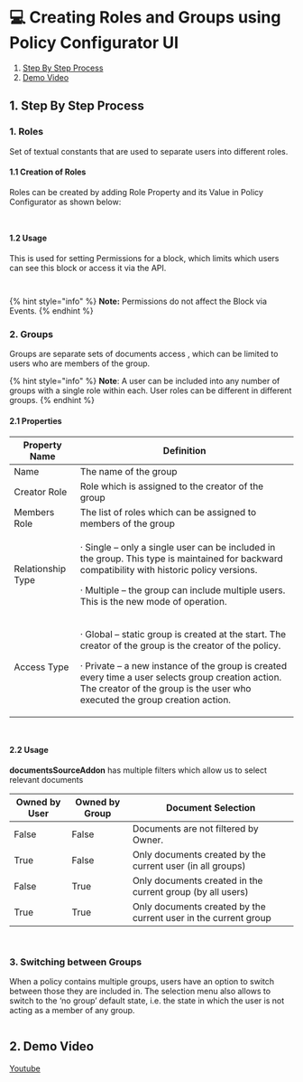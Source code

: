 # 💻 Creating Roles and Groups using Policy Configurator UI

1. [Step By Step Process](roles-and-groups.md#id-1.-step-by-step-process)
2. [Demo Video](roles-and-groups.md#id-2.-demo-video)

## 1. Step By Step Process

### 1. Roles

Set of textual constants that are used to separate users into different roles.

#### 1.1 Creation of Roles

Roles can be created by adding Role Property and its Value in Policy Configurator as shown below:

<figure><img src="../../../../.gitbook/assets/image (13) (3) (1).png" alt=""><figcaption></figcaption></figure>

<figure><img src="../../../../.gitbook/assets/Role1.1.png" alt=""><figcaption></figcaption></figure>

#### 1.2 Usage

This is used for setting Permissions for a block, which limits which users can see this block or access it via the API.

<figure><img src="../../../../.gitbook/assets/image (1) (4).png" alt=""><figcaption></figcaption></figure>

<figure><img src="../../../../.gitbook/assets/image (33) (1) (1).png" alt=""><figcaption></figcaption></figure>

{% hint style="info" %}
**Note:** Permissions do not affect the Block via Events.
{% endhint %}

### 2. Groups

Groups are separate sets of documents access , which can be limited to users who are members of the group.

{% hint style="info" %}
**Note**: A user can be included into any number of groups with a single role within each. User roles can be different in different groups.
{% endhint %}

#### 2.1 Properties

| Property Name     | Definition                                                                                                                                                                                                                                                                                            |
| ----------------- | ----------------------------------------------------------------------------------------------------------------------------------------------------------------------------------------------------------------------------------------------------------------------------------------------------- |
| Name              | The name of the group                                                                                                                                                                                                                                                                                 |
| Creator Role      | Role which is assigned to the creator of the group                                                                                                                                                                                                                                                    |
| Members Role      | The list of roles which can be assigned to members of the group                                                                                                                                                                                                                                       |
| Relationship Type | <p>· Single – only a single user can be included in the group. This type is maintained for backward compatibility with historic policy versions.</p><p>· Multiple – the group can include multiple users. This is the new mode of operation.</p>                                                      |
| Access Type       | <p>· Global – static group is created at the start. The creator of the group is the creator of the policy.</p><p>· Private – a new instance of the group is created every time a user selects group creation action. The creator of the group is the user who executed the group creation action.</p> |

<figure><img src="../../../../.gitbook/assets/image (22) (1) (1) (1) (1) (1).png" alt=""><figcaption></figcaption></figure>

<figure><img src="../../../../.gitbook/assets/image (17) (1) (2).png" alt=""><figcaption></figcaption></figure>

#### 2.2 Usage

**documentsSourceAddon** has multiple filters which allow us to select relevant documents

| Owned by User | Owned by Group | Document Selection                                              |
| ------------- | -------------- | --------------------------------------------------------------- |
| False         | False          | Documents are not filtered by Owner.                            |
| True          | False          | Only documents created by the current user (in all groups)      |
| False         | True           | Only documents created in the current group (by all users)      |
| True          | True           | Only documents created by the current user in the current group |

<figure><img src="../../../../.gitbook/assets/image (23) (3) (1).png" alt=""><figcaption></figcaption></figure>

<figure><img src="../../../../.gitbook/assets/image (16) (1) (1) (1) (1) (1) (1).png" alt=""><figcaption></figcaption></figure>

### 3. Switching between Groups

When a policy contains multiple groups, users have an option to switch between those they are included in. The selection menu also allows to switch to the ‘no group’ default state, i.e. the state in which the user is not acting as a member of any group.

<figure><img src="../../../../.gitbook/assets/image (32).png" alt=""><figcaption></figcaption></figure>

## 2. Demo Video

[Youtube](https://youtu.be/yPQ\_iabLczs?si=vEbhhvl2DKKYEr6o\&t=115)
